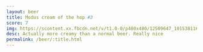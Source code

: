 ```yaml
---
layout: beer
title: Modus cream of the hop #3
score: 7
img: https://scontent.xx.fbcdn.net/v/t1.0-0/p480x480/12509647_10153811618828745_7009333713246897313_n.jpg?oh=e55316639a38e915763e86375f8916a6&oe=58C842C6
desc: Actually more creamy than a normal beer. Really nice
permalink: /beer/:title.html
---
```

